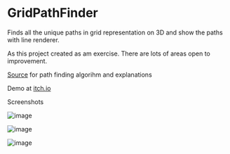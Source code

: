 # GridPathFinder
 Finds all the unique paths in grid representation on 3D and show the paths with line renderer.

As this project created as am exercise. There are lots of areas open to improvement.

[Source](https://www.geeksforgeeks.org/find-paths-given-source-destination/) for path finding algorihm and explanations

Demo at [itch.io](https://devsplorer.itch.io/3d-grid-unique-path-finder)

Screenshots

![image](https://user-images.githubusercontent.com/15265331/201537718-e4b4f34f-0e7f-4b88-a0ff-cdf0c0b0c030.png)

![image](https://user-images.githubusercontent.com/15265331/201537754-03a07f00-f1c1-4ee2-8e1a-5e85b084dec9.png)

![image](https://user-images.githubusercontent.com/15265331/201537781-83f0f291-70a2-413b-84db-2e98aa117fd2.png)
